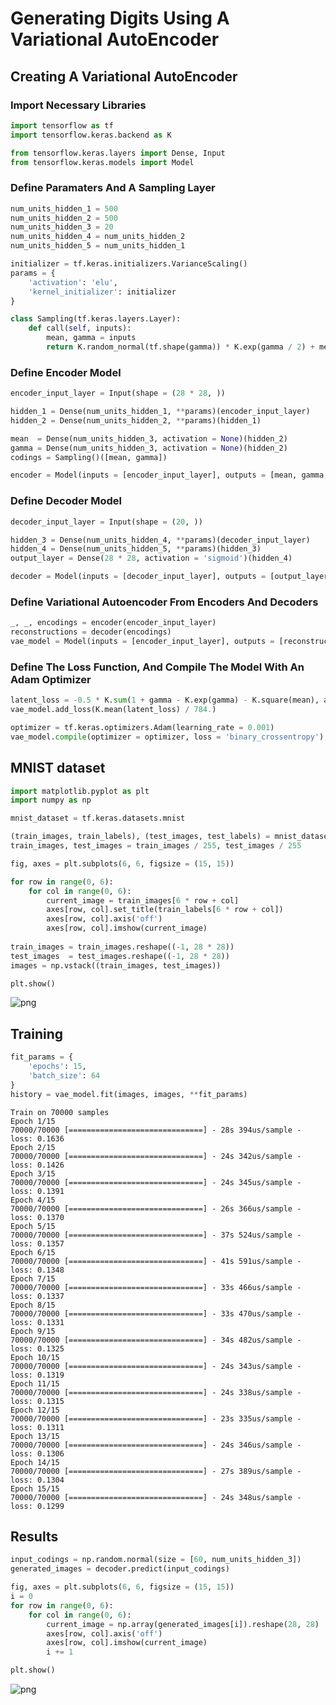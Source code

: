 # Generating Digits Using A Variational AutoEncoder

## Creating A Variational AutoEncoder

### Import Necessary Libraries


```python
import tensorflow as tf
import tensorflow.keras.backend as K

from tensorflow.keras.layers import Dense, Input
from tensorflow.keras.models import Model
```

### Define Paramaters And A Sampling Layer


```python
num_units_hidden_1 = 500
num_units_hidden_2 = 500
num_units_hidden_3 = 20
num_units_hidden_4 = num_units_hidden_2
num_units_hidden_5 = num_units_hidden_1

initializer = tf.keras.initializers.VarianceScaling()
params = {
    'activation': 'elu',
    'kernel_initializer': initializer
}

class Sampling(tf.keras.layers.Layer):
    def call(self, inputs):
        mean, gamma = inputs
        return K.random_normal(tf.shape(gamma)) * K.exp(gamma / 2) + mean
```

### Define Encoder Model


```python
encoder_input_layer = Input(shape = (28 * 28, ))

hidden_1 = Dense(num_units_hidden_1, **params)(encoder_input_layer)
hidden_2 = Dense(num_units_hidden_2, **params)(hidden_1)

mean  = Dense(num_units_hidden_3, activation = None)(hidden_2)
gamma = Dense(num_units_hidden_3, activation = None)(hidden_2)
codings = Sampling()([mean, gamma])

encoder = Model(inputs = [encoder_input_layer], outputs = [mean, gamma, codings])
```

### Define Decoder Model


```python
decoder_input_layer = Input(shape = (20, ))

hidden_3 = Dense(num_units_hidden_4, **params)(decoder_input_layer)
hidden_4 = Dense(num_units_hidden_5, **params)(hidden_3)
output_layer = Dense(28 * 28, activation = 'sigmoid')(hidden_4)

decoder = Model(inputs = [decoder_input_layer], outputs = [output_layer])
```

### Define Variational Autoencoder From Encoders And Decoders


```python
_, _, encodings = encoder(encoder_input_layer)
reconstructions = decoder(encodings)
vae_model = Model(inputs = [encoder_input_layer], outputs = [reconstructions])
```

### Define The Loss Function, And Compile The Model With An Adam Optimizer


```python
latent_loss = -0.5 * K.sum(1 + gamma - K.exp(gamma) - K.square(mean), axis = -1)
vae_model.add_loss(K.mean(latent_loss) / 784.)

optimizer = tf.keras.optimizers.Adam(learning_rate = 0.001)
vae_model.compile(optimizer = optimizer, loss = 'binary_crossentropy')
```

## MNIST dataset


```python
import matplotlib.pyplot as plt
import numpy as np

mnist_dataset = tf.keras.datasets.mnist

(train_images, train_labels), (test_images, test_labels) = mnist_dataset.load_data()
train_images, test_images = train_images / 255, test_images / 255

fig, axes = plt.subplots(6, 6, figsize = (15, 15))

for row in range(0, 6):
    for col in range(0, 6):
        current_image = train_images[6 * row + col]
        axes[row, col].set_title(train_labels[6 * row + col])
        axes[row, col].axis('off')
        axes[row, col].imshow(current_image)
        
train_images = train_images.reshape((-1, 28 * 28))
test_images  = test_images.reshape((-1, 28 * 28))
images = np.vstack((train_images, test_images))

plt.show()
```


![png](output_15_0.png)


## Training


```python
fit_params = {
    'epochs': 15,
    'batch_size': 64
}
history = vae_model.fit(images, images, **fit_params)
```

    Train on 70000 samples
    Epoch 1/15
    70000/70000 [==============================] - 28s 394us/sample - loss: 0.1636
    Epoch 2/15
    70000/70000 [==============================] - 24s 342us/sample - loss: 0.1426
    Epoch 3/15
    70000/70000 [==============================] - 24s 345us/sample - loss: 0.1391
    Epoch 4/15
    70000/70000 [==============================] - 26s 366us/sample - loss: 0.1370
    Epoch 5/15
    70000/70000 [==============================] - 37s 524us/sample - loss: 0.1357
    Epoch 6/15
    70000/70000 [==============================] - 41s 591us/sample - loss: 0.1348
    Epoch 7/15
    70000/70000 [==============================] - 33s 466us/sample - loss: 0.1337
    Epoch 8/15
    70000/70000 [==============================] - 33s 470us/sample - loss: 0.1331
    Epoch 9/15
    70000/70000 [==============================] - 34s 482us/sample - loss: 0.1325
    Epoch 10/15
    70000/70000 [==============================] - 24s 343us/sample - loss: 0.1319
    Epoch 11/15
    70000/70000 [==============================] - 24s 338us/sample - loss: 0.1315
    Epoch 12/15
    70000/70000 [==============================] - 23s 335us/sample - loss: 0.1311
    Epoch 13/15
    70000/70000 [==============================] - 24s 346us/sample - loss: 0.1306
    Epoch 14/15
    70000/70000 [==============================] - 27s 389us/sample - loss: 0.1304
    Epoch 15/15
    70000/70000 [==============================] - 24s 348us/sample - loss: 0.1299


## Results


```python
input_codings = np.random.normal(size = [60, num_units_hidden_3])
generated_images = decoder.predict(input_codings)

fig, axes = plt.subplots(6, 6, figsize = (15, 15))
i = 0
for row in range(0, 6):
    for col in range(0, 6):
        current_image = np.array(generated_images[i]).reshape(28, 28)
        axes[row, col].axis('off')
        axes[row, col].imshow(current_image)
        i += 1

plt.show()
```


![png](output_19_0.png)

